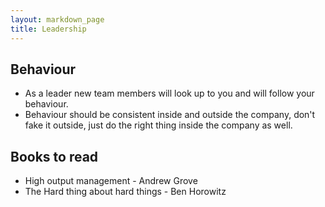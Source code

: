 ```yaml
---
layout: markdown_page
title: Leadership
---
```

## Behaviour

- As a leader new team members will look up to you and will follow your behaviour.
- Behaviour should be consistent inside and outside the company, don't fake it outside, just do the right thing inside the company as well.

## Books to read

- High output management - Andrew Grove
- The Hard thing about hard things - Ben Horowitz
